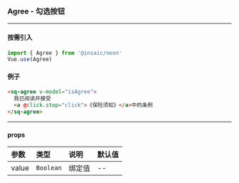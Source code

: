 ### Agree - 勾选按钮
---
#### 按需引入

```js
import { Agree } from '@insaic/neon'
Vue.use(Agree)
```

#### 例子
```html
<sq-agree v-model="isAgree">
  我已阅读并接受
  <a @click.stop="click">《保险须知》</a>中的条例
</sq-agree>
```
---

#### props
 参数           | 类型       | 说明       | 默认值
:--------------|:---------- |:---------- |:-----
 value         | `Boolean`  | 绑定值      |  --    